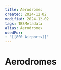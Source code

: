 ```yaml
---
title: Aerodromes
created: 2024-12-02
modified: 2024-12-02
tags: TBSMetadata
alias: Aerodromes
usedFor:
- "[[800 Airports]]"
---
```

# Aerodromes
